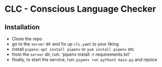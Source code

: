 # CLC - Conscious Language Checker


## Installation

- Clone the repo
- go to the `server` dir and fix up `clc.yaml` to your liking
- install `pipenv`: `apt install pipenv` or `yum install pipenv` etc
- from the `server` dir, run: 'pipenv install -r requirements.txt'
- finally, to start the service, run: `pipenv run python3 main.py` and rejoice

